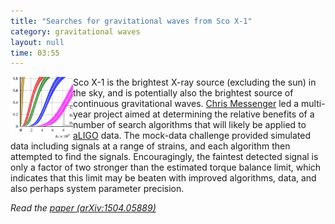 ```yaml
---
title: "Searches for gravitational waves from Sco X-1"
category: gravitational waves
layout: null
time: 03:55
---
```

<!-- header generated from blosxom format post; make_header.pl 23.1.2022 -->
<p>
      <img src="images/det_eff_thumb.jpg" width="100" align="left">
Sco X-1 is the brightest X-ray source (excluding the sun) in the sky, and 
is potentially also the brightest source of continuous gravitational waves.
<a href="http://www.physics.gla.ac.uk/igr/index.php?L1=members&L2=member&name=cmessenger">Chris Messenger</a>
led a multi-year project aimed at determining the relative benefits of
a number of search algorithms that will likely be applied to 
<a href="https://www.advancedligo.mit.edu">aLIGO</a> data. The mock-data
challenge provided simulated data including signals at a range of strains,
and each algorithm then attempted to find the signals. Encouragingly, the
faintest detected signal is only a factor of two stronger than the estimated
torque balance limit, which indicates that this limit may be beaten with
improved algorithms, data, and also perhaps system parameter precision.</p>
<p><em>Read the <a href="http://arxiv.org/abs/1504.05889">paper (arXiv:1504.05889)</a></em>
